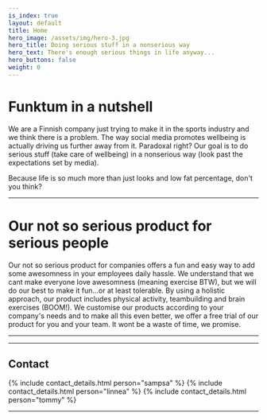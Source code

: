 ```yaml
---
is_index: true
layout: default
title: Home
hero_image: /assets/img/hero-3.jpg
hero_title: Doing serious stuff in a nonserious way
hero_text: There's enough serious things in life anyway...
hero_buttons: false
weight: 0
---
```


# Funktum in a nutshell 

We are a Finnish company just trying to make it in the sports industry and we think there is a problem. The way social media promotes wellbeing is actually driving us further away from it. Paradoxal right? Our goal is to do serious stuff (take care of wellbeing) in a nonserious way (look past the expectations set by media).

Because life is so much more than just looks and low fat percentage, don't you think?

---

# Our not so serious product for serious people

Our not so serious product for companies offers a fun and easy way to add some awesomness in your employees daily hassle. We understand that we cant make everyone love awesomness (meaning exercise BTW), but we will do our best to make it fun...or at least tolerable. By using a holistic approach, our product includes physical activity, teambuilding and brain exercises (BOOM!). We customise our products according to your company's needs and to make all this even better, we offer a free trial of our product for you and your team. It wont be a waste of time, we promise. 

---
<!--
## Fresh blog posts

{% include latest_blog_posts.html %}

{% include button.html url="/blog" text="Blogi" %}

--> 

<!--
## Asiakaskokemuksia
--
#### [Mari N](/asiakaskokemukset/)
--
>Halusin itselleni salikaveriksi Personal Trainerin, koska olin kärsinyt selkäkivuista sekä niska-hartiaseudun kivuista pitkään. Kävin kyllä kuntosalilla ja liikuin muutenkin, mutta epäilin, että teen jotain väärin, kun vaivat eivät lähde ja tuntui, että harjoittelu ei etene.
--
#### [Jaana H](/asiakaskokemukset/#jaana-h)
--
>Funktumin Sampsan kanssa treeni Aviapoliksen Fressissä on joka kerta sekä piristävää, motivoivaa, haasteellista että hauskaa. Sampsan ohjeiden mukaan olen pitkälti päässyt “irti laitteista”. Olemme keskittyneet käsilläseisontaan, leuanvetoihin ja erilaisiin oman kehon painoa ja vastusta hyödyntäviin - ja kehon kuuntelua edellyttäviin - harjoituksiin.
--
{% include button.html url="/asiakaskokemukset/" text="Kaikki asiakaskokemukset" %} 
-->
---

## Contact

{% include contact_details.html person="sampsa" %}
{% include contact_details.html person="linnea" %}
{% include contact_details.html person="tommy" %}

---

